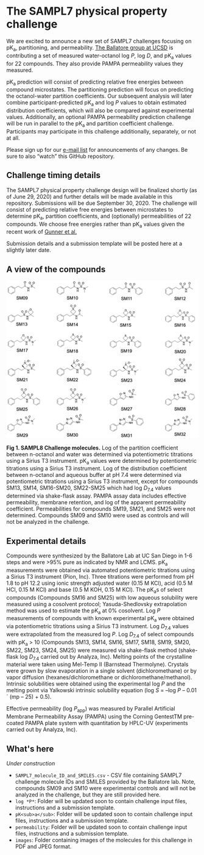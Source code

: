 # The SAMPL7 physical property challenge
We are excited to announce a new set of SAMPL7 challenges focusing on pK<sub>a</sub>, partitioning, and permeability. [The Ballatore group at UCSD](https://pharmacy.ucsd.edu/faculty/ballatore) is contributing a set of measured water-octanol log *P*, log *D*, and pK<sub>a</sub> values for 22 compounds. They also provide PAMPA permeability values they measured.

pK<sub>a</sub> prediction will consist of predicting relative free energies between compound microstates. The partitioning prediction will focus on predicting the octanol-water partition coefficients. Our subsequent analysis will later combine participant-predicted pK<sub>a</sub> and log *P* values to obtain estimated distribution coefficients, which will also be compared against experimental values. Additionally, an optional PAMPA permeability prediction challenge will be run in parallel to the pK<sub>a</sub> and partition coefficient challenge. Participants may participate in this challenge additionally, separately, or not at all.

Please sign up for our [e-mail list](https://mailchi.mp/272a7816e925/sampl7-physical-properties) for announcements of any changes. Be sure to also “watch” this GitHub repository.

## Challenge timing details
The SAMPL7 physical property challenge design will be finalized shortly (as of June 29, 2020) and further details will be made available in this repository. Submissions will be due September 30, 2020. The challenge will consist of predicting relative free energies between microstates to determine pK<sub>a</sub>, partition coefficients, and (optionally) permeabilities of 22 compounds. We choose free energies rather than pK<sub>a</sub> values given the recent work of [Gunner et al.](https://link.springer.com/content/pdf/10.1007/s10822-020-00280-7.pdf)

Submission details and a submission template will be posted here at a slightly later date.

## A view of the compounds

![](images/compounds-2d-depiction.jpeg)

**Fig 1. SAMPL8 Challenge molecules.** Log of the partition coefficient between n-octanol and water was determined via potentiometric titrations using a Sirius T3 instrument. pK<sub>a</sub> values were determined by potentiometric titrations using a Sirius T3 instrument. Log of the distribution coefficient between n-octanol and aqueous buffer at pH 7.4 were determined via potentiometric titrations using a Sirius T3 instrument, except for compounds SM13, SM14, SM16-SM20, SM22-SM25 which had log *D*<sub>7.4</sub> values determined via shake-flask assay. PAMPA assay data includes effective permeability, membrane retention, and log of the apparent permeability coefficient. Permeabilities for compounds SM19, SM21, and SM25 were not determined. Compounds SM09 and SM10 were used as controls and will not be analyzed in the challenge.

## Experimental details
Compounds were synthesized by the Ballatore Lab at UC San Diego in 1-6 steps and were >95% pure as indicated by NMR and LCMS.
pK<sub>a</sub> measurements were obtained via automated potentiometric titrations using a Sirius T3 instrument (Pion, Inc). Three titrations were performed from pH 1.8 to pH 12.2 using ionic strength adjusted water (0.15 M KCl), acid (0.5 M HCl, 0.15 M KCl) and base (0.5 M KOH, 0.15 M KCl). The pK<sub>a</sub>s of select compounds (Compounds SM16 and SM25) with low aqueous solubility were measured using a cosolvent protocol; Yasuda-Shedlovsky extrapolation method was used to estimate the pK<sub>a</sub> at 0% cosolvent.
Log *P* measurements of compounds with known experimental pK<sub>a</sub> were obtained via potentiometric titrations using a Sirius T3 instrument. Log *D*<sub>7.4</sub> values were extrapolated from the measured log *P*. Log *D*<sub>7.4</sub> of select compounds with pK<sub>a</sub> > 10 (Compounds SM13, SM14, SM16, SM17, SM18, SM19, SM20, SM22, SM23, SM24, SM25) were measured via shake-flask method (shake-flask log *D*<sub>7.4</sub> carried out by Analyza, Inc).
Melting points of the crystalline material were taken using Mel-Temp II (Barnstead Thermolyne). Crystals were grown by slow evaporation in a single solvent (dichloromethane) or by vapor diffusion (hexanes/dichloromethane or dichloromethane/methanol). Intrinsic solubilities were obtained using the experimental log *P* and the melting point via Yalkowski intrinsic solubility equation (log *S* = –log *P* – 0.01 ´ (mp – 25) + 0.5).

Effective permeability (log *P*<sub>app</sub>) was measured by Parallel Artificial Membrane Permeability Assay (PAMPA) using the Corning GentestTM pre-coated PAMPA plate system with quantitation by HPLC-UV (experiments carried out by Analyza, Inc).

## What's here
*Under construction*
- `SAMPL7_molecule_ID_and_SMILES.csv` - CSV file containing SAMPL7 challenge molecule IDs and SMILES provided by the Ballatore lab. Note, compounds SM09 and SM10 were experimental controls and will not be analyzed in the challenge, but they are still provided here.
- `log *P*`: Folder will be updated soon to contain challenge input files, instructions and a submission template.
- `pK<sub>a</sub>`: Folder will be updated soon to contain challenge input files, instructions and a submission template.
- `permeability`: Folder will be updated soon to contain challenge input files, instructions and a submission template.
- `images`: Folder containing images of the molecules for this challenge in PDF and JPEG format.
